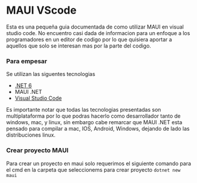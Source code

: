 # MAUI VScode
Esta es una pequeña guia documentada de como utilizar MAUI en visual studio code. No encuentro casi dada de informacion para un enfoque a los programadores en un editor de codigo por lo que quisiera aportar a aquellos que solo se interesan mas por la parte del codigo.

### Para empesar
Se utilizan las siguentes tecnologias
  - [.NET 6](https://dotnet.microsoft.com/en-us/download) 
  - MAUI .NET
  - [Visual Studio Code](https://code.visualstudio.com/)

Es importante notar que todas las tecnologias presentadas son multiplataforma por lo que podras hacerlo como desarrollador tanto de windows, mac, y linux, sin embargo cabe remarcar que MAUI .NET esta pensado para compilar a mac, IOS, Android, Windows, dejando de lado las distribuciones linux.


### Crear proyecto MAUI
Para crear un proyecto en maui solo requerimos el siguiente comando para el cmd en la carpeta que seleccionems para crear proyecto
    ```
        dotnet new maui
    ```
